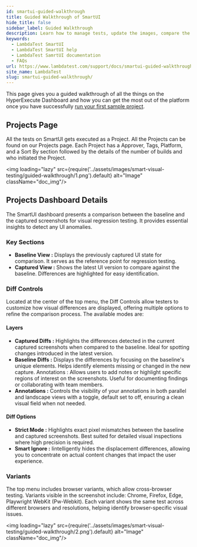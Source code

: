 ```yaml
---
id: smartui-guided-walkthrough
title: Guided Walkthrough of SmartUI
hide_title: false
sidebar_label: Guided Walkthrough 
description: Learn how to manage tests, update the images, compare the images, performe testing using the dashboard.
keywords:
  - LambdaTest SmartUI
  - LambdaTest SmartUI help
  - LambdaTest SamrtUI documentation
  - FAQs
url: https://www.lambdatest.com/support/docs/smartui-guided-walkthrough/
site_name: LambdaTest
slug: smartui-guided-walkthrough/
---
```


<script type="application/ld+json"
      dangerouslySetInnerHTML={{ __html: JSON.stringify({
       "@context": "https://schema.org",
        "@type": "BreadcrumbList",
        "itemListElement": [{
          "@type": "ListItem",
          "position": 1,
          "name": "Home",
          "item": "https://www.lambdatest.com"
        },{
          "@type": "ListItem",
          "position": 2,
          "name": "Support",
          "item": "https://www.lambdatest.com/support/docs/"
        },{
          "@type": "ListItem",
          "position": 3,
          "name": "Guided Walkthrough of SmartUI",
          "item": "https://www.lambdatest.com/support/docs/smartui-guided-walkthrough/"
        }]
      })
    }}
></script>

This page gives you a guided walkthrough of all the things on the HyperExecute Dashboard and how you can get the most out of the platform once you have successfully [run your first sample project](/support/docs/smartui-running-your-first-project/).

## Projects Page
All the tests on SmartUI gets executed as a Project. All the Projects can be found on our Projects page. Each Project has a Approver, Tags, Platform, and a Sort By section followed by the details of the number of builds and who initiated the Project.

<img loading="lazy" src={require('../assets/images/smart-visual-testing/guided-walkthrough/1.png').default} alt="Image" className="doc_img"/>

## Projects Dashboard Details
The SmartUI dashboard presents a comparison between the baseline and the captured screenshots for visual regression testing. It provides essential insights to detect any UI anomalies.

### Key Sections
- **Baseline View :** Displays the previously captured UI state for comparison. It serves as the reference point for regression testing.
- **Captured View :** Shows the latest UI version to compare against the baseline. Differences are highlighted for easy identification.

### Diff Controls
Located at the center of the top menu, the Diff Controls allow testers to customize how visual differences are displayed, offering multiple options to refine the comparison process. The available modes are:

#### Layers
- **Captured Diffs :** Highlights the differences detected in the current captured screenshots when compared to the baseline. Ideal for spotting changes introduced in the latest version.
- **Baseline Diffs :** Displays the differences by focusing on the baseline's unique elements. Helps identify elements missing or changed in the new capture. Annotations : Allows users to add notes or highlight specific regions of interest on the screenshots. Useful for documenting findings or collaborating with team members.
- **Annotations :** Controls  the visibility of your annotations in both parallel and landscape views with a toggle, default set to off, ensuring a clean visual field when not needed.

#### Diff Options
- **Strict Mode :** Highlights exact pixel mismatches between the baseline and captured screenshots. Best suited for detailed visual inspections where high precision is required.
- **Smart Ignore :** Iintelligently hides the displacement differences, allowing you to concentrate on actual content changes that impact the user experience.

### Variants
The top menu includes browser variants, which allow cross-browser testing. Variants visible in the screenshot include: Chrome, Firefox, Edge, Playwright WebKit (Pw-Webkit). Each variant shows the same test across different browsers and resolutions, helping identify browser-specific visual issues.

<img loading="lazy" src={require('../assets/images/smart-visual-testing/guided-walkthrough/2.png').default} alt="Image" className="doc_img"/>

